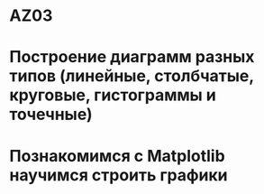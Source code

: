 # AZ03
 # Построение диаграмм разных типов (линейные, столбчатые, круговые, гистограммы и точечные)
 # Познакомимся с Matplotlib научимся строить графики